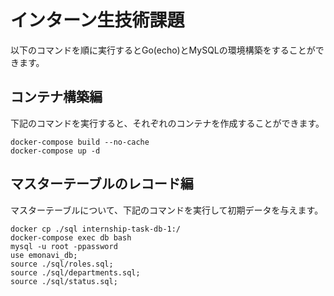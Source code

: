# インターン生技術課題

以下のコマンドを順に実行するとGo(echo)とMySQLの環境構築をすることができます。

## コンテナ構築編

下記のコマンドを実行すると、それぞれのコンテナを作成することができます。

```
docker-compose build --no-cache
docker-compose up -d
```

## マスターテーブルのレコード編

マスターテーブルについて、下記のコマンドを実行して初期データを与えます。

```
docker cp ./sql internship-task-db-1:/
docker-compose exec db bash
mysql -u root -ppassword
use emonavi_db;
source ./sql/roles.sql;
source ./sql/departments.sql;
source ./sql/status.sql;
```